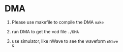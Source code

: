 # DMA

1. Please use makefile to compile the DMA
<code>make</code>

2. run DMA to get the vcd file
<code>./DMA</code>

3. use simulator, like nWave to see the waveform
<code>nWave &</code>
